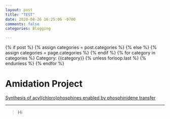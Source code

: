 ```yaml
---
layout: post
title: "TEST"
date: 2020-08-26 16:25:06 -0700
comments: false
categories: Blogging

---
```

<div class="post-categories">
  {% if post %}
    {% assign categories = post.categories %}
  {% else %}
    {% assign categories = page.categories %}
  {% endif %}
  {% for category in categories %}
  Category: {{category}}
  {% unless forloop.last %}&nbsp;{% endunless %}
  {% endfor %}
</div>

# Amidation Project

[Synthesis of acyl(chloro)phosphines enabled by phosphinidene transfer](https://pubs.rsc.org/en/content/articlelanding/2019/sc/c8sc05657a#cit33)

***

> Hi

